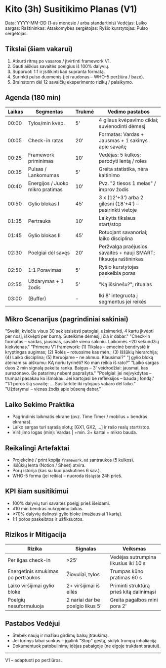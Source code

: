 # Kito (3h) Susitikimo Planas (V1)
Data: YYYY-MM-DD (1-as mėnesio / arba standartinis)
Vedėjas: <vardas>
Laiko sargas: <vardas>
Raštininkas: <vardas>
Atsakomybės sergėtojas: <vardas>
Ryšio kurstytojas: <vardas>
Pulso sergėtojas: <vardas>

## Tikslai (šiam vakarui)
1. Atkurti ritmą po vasaros / įtvirtinti framework V1.
2. Gauti aiškius savaitės poelgius iš 100% dalyvių.
3. Suporuoti 1:1 ir įsitikinti kad supranta formatą.
4. Surinkti pulso duomenis (jei raudonas – WHO-5 peržiūra / bazė).
5. Brainstorm dėl 12 savaičių eksperimento rizikų / palaikymo.

## Agenda (180 min)
| Laikas | Segmentas | Trukmė | Vedimo pastabos |
|--------|-----------|--------|-----------------|
| 00:00 | Tylos/min kvėp. | 5' | 4 gilaus kvėpavimo ciklai; suvienodinti dėmesį |
| 00:05 | Check-in ratas | 20' | Formatas: Vardas + Jausmas + 1 sakinys apie savaitę |
| 00:25 | Framework priminimas | 10' | Vedėjas: 5 kulkos; parodyti lentą / roles |
| 00:35 | Pulsas / Lankomumas | 5' | Greita statistika, nėra kaltinimo |
| 00:40 | Energijos / Juoko mikro pratimas | 10' | Pvz. "2 tiesos 1 melas" / improv žodis |
| 00:50 | Gylio blokas I | 45' | 3 x (12'+3') arba 2 gilesni (18'+4') – pasirinkti vietoje |
| 01:35 | Pertrauka | 10' | Laikytis tikslaus start/stop |
| 01:45 | Gylio blokas II | 45' | Rotuojant savanoriai; laiko disciplina |
| 02:30 | Poelgiai dėl savęs | 20' | Peržvalga praėjusios savaitės + nauji SMART; fiksuoja raštininkas |
| 02:50 | 1:1 Poravimas | 5' | Ryšio kurstytojas paskelbia poras |
| 02:55 | Uždarymas + 1 žodis | 5' | "Ką išsinešu?"; ritualas |
| 03:00 | (Buffer) | - | Iki 8' integruota į segmentus jei reikės |

## Mikro Scenarijus (pagrindiniai sakiniai)
"Sveiki, kviečiu visus 30 sek atsisėsti patogiai, užsimerkti, 4 kartu įkvėpti per nosį, iškvėpti per burną. Sutelkime dėmesį į čia ir dabar."
"Check-in formatas – vardas, jausmas, savaitė vienu sakiniu. Laikomės ~20 sekundžių kiekvienas." 
"Primenu V1 framework: (1) Tikslas – emocinė bendrystė ir kryptingas augimas; (2) Rolės – rotuosime kas mėn.; (3) Iššūkių hierarchija; (4) Laiko disciplina; (5) Iteruojame – ne akmuo. Klausimai?" 
"Į gylio bloką ateinam su aiškumu: KĄ noriu tyrinėti? Ko man reikia iš rato?" 
"Laiko sargas duos 2 min signalą pakelta ranka. Baigus – 3' veidrodžiai: jausmai, kas surezonavo. Be patarimų nebent paprašyta." 
"Poelgiai: jei neįvykdytas – trumpai pasakau ko išmokau. Jei kartojasi be refleksijos – bauda į fondą." 
"1:1 poros šią savaitę: ... Susitarkite iki rytojaus vakaro dėl laiko." 
"Uždarymui – vienas žodis apie būseną dabar."

## Laiko Sekimo Praktika
- Pagrindinis laikmatis ekrane (pvz. Time Timer / mobilus + bendras ekranas).
- Laiko sargas turi sąrašą slotų: [GX1, GX2, ...] ir rašo realų start/stop.
- Viršijimo logas (min): Vardas | +min. 3+ kartai = mikro bauda.

## Reikalingi Artefaktai
- Projekcinė / print kopija `framework.md` santraukos (5 kulkos).
- Iššūkių lenta (Notion / Sheet) atvira.
- Porų istorija (kas su kuo paskutines 6 sav.).
- WHO-5 forma (jei reikia) – nuoroda išsiųsta 24h prieš.

## KPI šiam susitikimui
- 100% dalyvių turi savaitės poelgį prieš išeidami.
- ≤10 min bendras nukrypimo laikas.
- ≥70% dalyvių dalinosi gylio bloke (mažiausiai 1 kartą).
- 1:1 poros paskelbtos ir užfiksuotos.

## Rizikos ir Mitigacija
| Rizika | Signalas | Veiksmas |
|--------|----------|---------|
| Per ilgas check-in | >25' | Vedėjas sutrumpina likusius iki 10 s |
| Energetinis smukimas po pertraukos | Žiovuliai, tylos | Trumpas kūno pratimas 60 s |
| Laiko viršijimai gylio bloke | 2+ viršijimai iš eilės | Priminti struktūrą prieš kitą dalinimąsi |
| Poelgių nesuformuluoja | 2 nariai dar be poelgio likus 5' | Greita pagalbos mini pora 2' |

## Pastabos Vedėjui
- Stebėk naujų ir mažiau girdimų balsų įtraukimą.
- Jei turinys labai sunkus – įgalink "Stop" gestą, siūlyk trumpą inhaliaciją.
- Dokumentuok patobulinimų idėjas pabaigoje (ne eigoje trukdant srautui).

---
V1 – adaptuoti po peržiūros.
